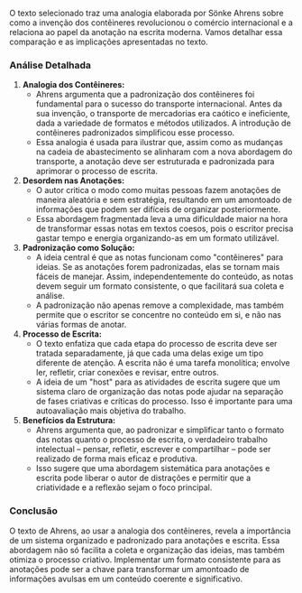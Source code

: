 

O texto selecionado traz uma analogia elaborada por Sönke Ahrens sobre como a invenção dos contêineres revolucionou o comércio internacional e a relaciona ao papel da anotação na escrita moderna. Vamos detalhar essa comparação e as implicações apresentadas no texto.

### Análise Detalhada

1. **Analogia dos Contêineres:**
    - Ahrens argumenta que a padronização dos contêineres foi fundamental para o sucesso do transporte internacional. Antes da sua invenção, o transporte de mercadorias era caótico e ineficiente, dada a variedade de formatos e métodos utilizados. A introdução de contêineres padronizados simplificou esse processo.
    - Essa analogia é usada para ilustrar que, assim como as mudanças na cadeia de abastecimento se alinharam com a nova abordagem do transporte, a anotação deve ser estruturada e padronizada para aprimorar o processo de escrita.
2. **Desordem nas Anotações:**
    - O autor critica o modo como muitas pessoas fazem anotações de maneira aleatória e sem estratégia, resultando em um amontoado de informações que podem ser difíceis de organizar posteriormente.
    - Essa abordagem fragmentada leva a uma dificuldade maior na hora de transformar essas notas em textos coesos, pois o escritor precisa gastar tempo e energia organizando-as em um formato utilizável.
3. **Padronização como Solução:**
    - A ideia central é que as notas funcionam como "contêineres" para ideias. Se as anotações forem padronizadas, elas se tornam mais fáceis de manejar. Assim, independentemente do conteúdo, as notas devem seguir um formato consistente, o que facilitará sua coleta e análise.
    - A padronização não apenas remove a complexidade, mas também permite que o escritor se concentre no conteúdo em si, e não nas várias formas de anotar.
4. **Processo de Escrita:**
    - O texto enfatiza que cada etapa do processo de escrita deve ser tratada separadamente, já que cada uma delas exige um tipo diferente de atenção. A escrita não é uma tarefa monolítica; envolve ler, refletir, criar conexões e revisar, entre outros.
    - A ideia de um "host" para as atividades de escrita sugere que um sistema claro de organização das notas pode ajudar na separação de fases criativas e críticas do processo. Isso é importante para uma autoavaliação mais objetiva do trabalho.
5. **Benefícios da Estrutura:**
    - Ahrens argumenta que, ao padronizar e simplificar tanto o formato das notas quanto o processo de escrita, o verdadeiro trabalho intelectual – pensar, refletir, escrever e compartilhar – pode ser realizado de forma mais eficaz e produtiva.
    - Isso sugere que uma abordagem sistemática para anotações e escrita pode liberar o autor de distrações e permitir que a criatividade e a reflexão sejam o foco principal.

### Conclusão

O texto de Ahrens, ao usar a analogia dos contêineres, revela a importância de um sistema organizado e padronizado para anotações e escrita. Essa abordagem não só facilita a coleta e organização das ideias, mas também otimiza o processo criativo. Implementar um formato consistente para as anotações pode ser a chave para transformar um amontoado de informações avulsas em um conteúdo coerente e significativo.